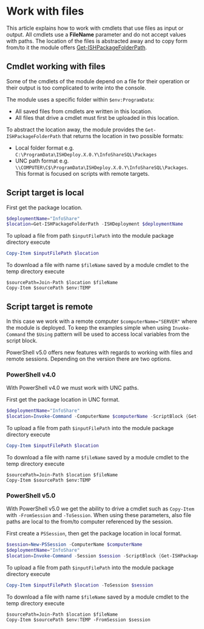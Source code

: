 ﻿# Work with files
 
This article explains how to work with cmdlets that use files as input or output. All cmdlets use a **FileName** parameter and do not accept values with paths. 
The location of the files is abstracted away and to copy form from/to it the module offers [Get-ISHPackageFolderPath](..\..\commands\Get-ISHPackageFolderPath.md).
 
## Cmdlet working with files
Some of the cmdlets of the module depend on a file for their operation or their output is too complicated to write into the console.

The module uses a specific folder within `$env:ProgramData`: 
- All saved files from cmdlets are written in this location.
- All files that drive a cmdlet must first be uploaded in this location.

To abstract the location away, the module provides the `Get-ISHPackageFolderPath` that returns the location in two possible formats:
- Local folder format e.g. `C:\ProgramData\ISHDeploy.X.0.Y\InfoShareSQL\Packages`
- UNC path format e.g. `\\COMPUTER\C$\ProgramData\ISHDeploy.X.0.Y\InfoShareSQL\Packages`. This format is focused on scripts with remote targets.

## Script target is local
First get the package location.

```powershell
$deploymentName="InfoShare"
$location=Get-ISHPackageFolderPath -ISHDeployment $deploymentName
```

To upload a file from path `$inputFilePath` into the module package directory execute 
```powershell
Copy-Item $inputFilePath $location
```

To download a file with name `$fileName` saved by a module cmdlet to the temp directory execute
```
$sourcePath=Join-Path $location $fileName
Copy-Item $sourcePath $env:TEMP
```

## Script target is remote
In this case we work with a remote computer `$computerName="SERVER"` where the module is deployed. 
To keep the examples simple when using `Invoke-Command` the `$Using` pattern will be used to access local variables from the script block. 

PowerShell v5.0 offers new features with regards to working with files and remote sessions. Depending on the version there are two options.

### PowerShell v4.0
With PowerShell v4.0 we must work with UNC paths.

First get the package location in UNC format.

```powershell
$deploymentName="InfoShare"
$location=Invoke-Command -ComputerName $computerName -ScriptBlock {Get-ISHPackageFolderPath -ISHDeployment $Using:deploymentName -UNC}
```

To upload a file from path `$inputFilePath` into the module package directory execute 
```powershell
Copy-Item $inputFilePath $location
```

To download a file with name `$fileName` saved by a module cmdlet to the temp directory execute
```
$sourcePath=Join-Path $location $fileName
Copy-Item $sourcePath $env:TEMP
```

### PowerShell v5.0
With PowerShell v5.0 we get the ability to drive a cmdlet such as `Copy-Item` with `-FromSession` and `-ToSession`. When using these parameters, also file paths are local to the from/to computer referenced by the session.

First create a `PSSession`, then get the package location in local format.

```powershell
$session=New-PSSession -ComputerName $computerName
$deploymentName="InfoShare"
$location=Invoke-Command -Session $session -ScriptBlock {Get-ISHPackageFolderPath -ISHDeployment $Using:deploymentName}
```

To upload a file from path `$inputFilePath` into the module package directory execute 
```powershell
Copy-Item $inputFilePath $location -ToSession $session
```

To download a file with name `$fileName` saved by a module cmdlet to the temp directory execute
```
$sourcePath=Join-Path $location $fileName
Copy-Item $sourcePath $env:TEMP -FromSession $session
```
